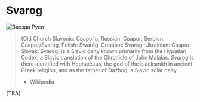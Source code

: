 # Svarog

![Звезда Руси](https://upload.wikimedia.org/wikipedia/commons/thumb/e/e0/%D0%97%D0%B2%D0%B5%D0%B7%D0%B4%D0%B0_%D0%A0%D1%83%D1%81%D0%B8.svg/156px-%D0%97%D0%B2%D0%B5%D0%B7%D0%B4%D0%B0_%D0%A0%D1%83%D1%81%D0%B8.svg.png)

> (Old Church Slavonic: Сваро́гъ, Russian: Сварог, Serbian: Сварог/Svarog, Polish: Swaróg, Croatian: Svarog, Ukrainian: Сварог, Slovak: Svarog) is a Slavic deity known primarily from the Hypatian Codex, a Slavic translation of the Chronicle of John Malalas. *Svarog* is there identified with Hephaestus, the god of the blacksmith in ancient Greek religion, and as the father of Dažbog, a Slavic solar deity.
> - Wikipedia

[TBA]

